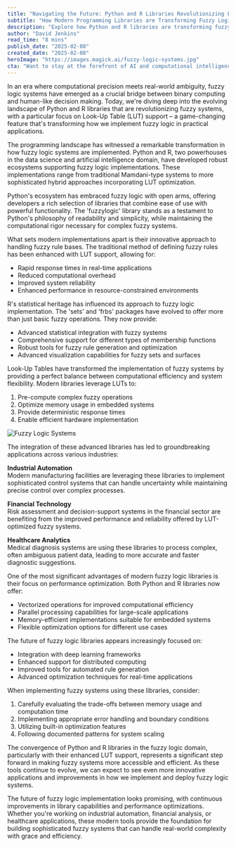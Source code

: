 ```yaml
---
title: "Navigating the Future: Python and R Libraries Revolutionizing Fuzzy Systems with LUT Support"
subtitle: "How Modern Programming Libraries are Transforming Fuzzy Logic Implementation"
description: "Explore how Python and R libraries are transforming fuzzy logic systems with innovative LUT support, enabling faster, more efficient implementations across industries from manufacturing to healthcare."
author: "David Jenkins"
read_time: "8 mins"
publish_date: "2025-02-08"
created_date: "2025-02-08"
heroImage: "https://images.magick.ai/fuzzy-logic-systems.jpg"
cta: "Want to stay at the forefront of AI and computational intelligence developments? Follow MagickAI on LinkedIn for regular insights into cutting-edge technologies shaping our future."
---
```


In an era where computational precision meets real-world ambiguity, fuzzy logic systems have emerged as a crucial bridge between binary computing and human-like decision making. Today, we're diving deep into the evolving landscape of Python and R libraries that are revolutionizing fuzzy systems, with a particular focus on Look-Up Table (LUT) support – a game-changing feature that's transforming how we implement fuzzy logic in practical applications.

The programming landscape has witnessed a remarkable transformation in how fuzzy logic systems are implemented. Python and R, two powerhouses in the data science and artificial intelligence domain, have developed robust ecosystems supporting fuzzy logic implementations. These implementations range from traditional Mamdani-type systems to more sophisticated hybrid approaches incorporating LUT optimization.

Python's ecosystem has embraced fuzzy logic with open arms, offering developers a rich selection of libraries that combine ease of use with powerful functionality. The 'fuzzylogic' library stands as a testament to Python's philosophy of readability and simplicity, while maintaining the computational rigor necessary for complex fuzzy systems.

What sets modern implementations apart is their innovative approach to handling fuzzy rule bases. The traditional method of defining fuzzy rules has been enhanced with LUT support, allowing for:

- Rapid response times in real-time applications
- Reduced computational overhead
- Improved system reliability
- Enhanced performance in resource-constrained environments

R's statistical heritage has influenced its approach to fuzzy logic implementation. The 'sets' and 'frbs' packages have evolved to offer more than just basic fuzzy operations. They now provide:

- Advanced statistical integration with fuzzy systems
- Comprehensive support for different types of membership functions
- Robust tools for fuzzy rule generation and optimization
- Advanced visualization capabilities for fuzzy sets and surfaces

Look-Up Tables have transformed the implementation of fuzzy systems by providing a perfect balance between computational efficiency and system flexibility. Modern libraries leverage LUTs to:

1. Pre-compute complex fuzzy operations
2. Optimize memory usage in embedded systems
3. Provide deterministic response times
4. Enable efficient hardware implementation

![Fuzzy Logic Systems](https://i.magick.ai/PIXE/1739003981901_magick_img.webp)

The integration of these advanced libraries has led to groundbreaking applications across various industries:

**Industrial Automation**  
Modern manufacturing facilities are leveraging these libraries to implement sophisticated control systems that can handle uncertainty while maintaining precise control over complex processes.

**Financial Technology**  
Risk assessment and decision-support systems in the financial sector are benefiting from the improved performance and reliability offered by LUT-optimized fuzzy systems.

**Healthcare Analytics**  
Medical diagnosis systems are using these libraries to process complex, often ambiguous patient data, leading to more accurate and faster diagnostic suggestions.

One of the most significant advantages of modern fuzzy logic libraries is their focus on performance optimization. Both Python and R libraries now offer:

- Vectorized operations for improved computational efficiency
- Parallel processing capabilities for large-scale applications
- Memory-efficient implementations suitable for embedded systems
- Flexible optimization options for different use cases

The future of fuzzy logic libraries appears increasingly focused on:

- Integration with deep learning frameworks
- Enhanced support for distributed computing
- Improved tools for automated rule generation
- Advanced optimization techniques for real-time applications

When implementing fuzzy systems using these libraries, consider:

1. Carefully evaluating the trade-offs between memory usage and computation time
2. Implementing appropriate error handling and boundary conditions
3. Utilizing built-in optimization features
4. Following documented patterns for system scaling

The convergence of Python and R libraries in the fuzzy logic domain, particularly with their enhanced LUT support, represents a significant step forward in making fuzzy systems more accessible and efficient. As these tools continue to evolve, we can expect to see even more innovative applications and improvements in how we implement and deploy fuzzy logic systems.

The future of fuzzy logic implementation looks promising, with continuous improvements in library capabilities and performance optimizations. Whether you're working on industrial automation, financial analysis, or healthcare applications, these modern tools provide the foundation for building sophisticated fuzzy systems that can handle real-world complexity with grace and efficiency.